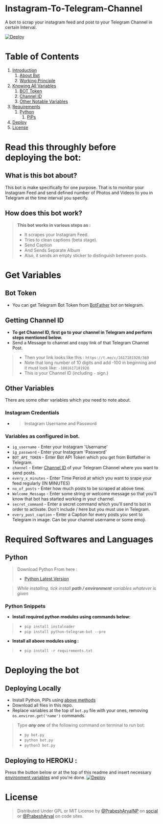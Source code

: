 # Instagram-To-Telegram-Channel

A bot to scrap your instagram feed and post to your Telegram Channel in certain Interval.

[![Deploy](https://www.herokucdn.com/deploy/button.svg)](https://heroku.com/deploy?template=https://github.com/prabesharyal/Instagram-To-Telegram-Channel/tree/main/)

# Table of Contents
 1. [Introduction](#1)
    1. [About Bot](#1.1)
	2. [Working Principle](#1.2)
 2. [Knowing All Variables](#2)
	1. [BOT Token](#2.1)
    2. [Channel ID](#2.2)
	3. [Other Notable Variables](#2.3)
 4. [Requirements](#3)
    1. [Python](#3.1)
		1. [PIPs](#3.1.1)
 5. [Deploy](#4)
 6. [License](#lic)


# Read this throughly before deploying the bot: <a name="1"></a>

## What is this bot about?<a name="1.1"></a>
This bot is make specifically for one purpose. That is to monitor your Instagram Feed and send defined number of Photos and Videos to you in Telegram at the time interval you specify.

## How does this bot work?<a name="1.2"></a>
> **This bot works in various steps as :**
> - It scrapes your Instagram Feed.
> - Tries to clean captions (beta stage).
> - Send Caption
> - And Sends Separate Album
> - Also, it sends an empty sticker to distinguish between posts.
		
# Get Variables <a name="2"></a>

## Bot Token <a name="2.1"></a>
 - You can get Telegram Bot Token from [BotFather](https://t.me/@BotFather) bot on telegram.
 
## Getting Channel ID <a name="2.2"></a>
- **To get Channel ID, first go to your channel in Telegram and perform steps mentioned below.**
- Send a Message to channel and copy link of that Telegram Channel Post.
> - Then your link looks like this : `https://t.me/c/1617181920/369`
> - Note that long number of 10 digits and add -100 in beginning and it must look like: `-1001617181920`
> - This is your Channel ID (including `-` sign.)

 
## Other Variables <a name="2.3"></a>
There are some other variables which you need to note about.
### Instagram Credentials
- > Instagram Username and Password

### Variables as configured in bot. <a name="environ"></a>
- `ig_username` - Enter your Instagram 'Username'
- `ig_password` - Enter your Instagram 'Password'
- `BOT_API_TOKEN` - Enter Bot API Token which you get from Botfather in Telegram.
- `channel` - Enter [Channel ID](#2.2) of your Telegram Channel where you want to send posts.
- `every_x_minutes` - Enter Time Period at which you want to srape your feed regularly (IN MINUTES)
- `no_of_posts` - Enter how much posts to be scraped at above time.
- `Welcome_Message` - Enter some string or welcome message so that you'll know that bot has started working in your channel.
- `secret_command` - Enter a secret command which you'll send to bot in order to activate. Don't include / here but you must use in Telegram.
- `every_post_caption` - Enter a Caption for every posts you sent to Telegram in image. Can be your channel username or some emoji.

# Required Softwares and Languages <a name="3"></a>

## Python <a name="3.1"></a>
> Download Python From here :
> - [Python Latest Version](https://www.python.org/downloads/)

> *While installing, tick install **path / environment** variables whatever is given*

### Python Snippets <a name="3.1.1"></a>
- **Install required python modules using commands below:**
> - `pip install instaloader`
> - `pip install python-telegram-bot --pre`

- __Install all above modules using :__
> - `pip install -r requirements.txt`


# Deploying the bot <a name="4"></a>

## Deploying Locally
- Install Python, PIPs using [above methods](#3)
- Download all files in this repo.
- Replace variables at the top of `bot.py` file with your ones, removing `os.environ.get('name')` commands.

> Type ***any one*** of the following command on terminal to run bot:
> - `py bot.py`
> - `python bot.py`
> - `python3 bot.py`

## Deploying to HEROKU :
Press the button below or at the top of this readme and insert necessary [environment variables](#environ) and you're done.
[![Deploy](https://www.herokucdn.com/deploy/button.svg)](https://heroku.com/deploy?template=https://github.com/prabesharyal/Instagram-To-Telegram-Channel/tree/main/)

# License <a name="lic"></a>
> Distributed Under GPL or MIT License by [@PrabeshAryalNP](https://t.me/prabesharyalnp) on [social](https://twitter.com/prabesharyalnp) or [@PrabeshAryal](https://github.com/prabesharyal) on code sites.
		